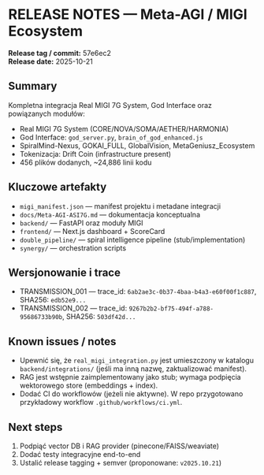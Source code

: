 # RELEASE NOTES — Meta-AGI / MIGI Ecosystem
**Release tag / commit:** 57e6ec2  
**Release date:** 2025-10-21

## Summary
Kompletna integracja Real MIGI 7G System, God Interface oraz powiązanych modułów:
- Real MIGI 7G System (CORE/NOVA/SOMA/AETHER/HARMONIA)
- God Interface: `god_server.py`, `brain_of_god_enhanced.js`
- SpiralMind-Nexus, GOKAI_FULL, GlobalVision, MetaGeniusz_Ecosystem
- Tokenizacja: Drift Coin (infrastructure present)
- 456 plików dodanych, ~24,886 linii kodu

## Kluczowe artefakty
- `migi_manifest.json` — manifest projektu i metadane integracji
- `docs/Meta-AGI-ASI7G.md` — dokumentacja konceptualna
- `backend/` — FastAPI oraz moduły MIGI
- `frontend/` — Next.js dashboard + ScoreCard
- `double_pipeline/` — spiral intelligence pipeline (stub/implementation)
- `synergy/` — orchestration scripts

## Wersjonowanie i trace
- TRANSMISSION_001 — trace_id: `6ab2ae3c-0b37-4baa-b4a3-e60f00f1c887`, SHA256: `edb52e9...`
- TRANSMISSION_002 — trace_id: `9267b2b2-bf75-494f-a788-95686733b90b`, SHA256: `503df42d...`

## Known issues / notes
- Upewnić się, że `real_migi_integration.py` jest umieszczony w katalogu `backend/integrations/` (jeśli ma inną nazwę, zaktualizować manifest).
- RAG jest wstępnie zaimplementowany jako stub; wymaga podpięcia wektorowego store (embeddings + index).
- Dodać CI do workflowów (jeżeli nie aktywne). W repo przygotowano przykładowy workflow `.github/workflows/ci.yml`.

## Next steps
1. Podpiąć vector DB i RAG provider (pinecone/FAISS/weaviate)
2. Dodać testy integracyjne end-to-end
3. Ustalić release tagging + semver (proponowane: `v2025.10.21`)